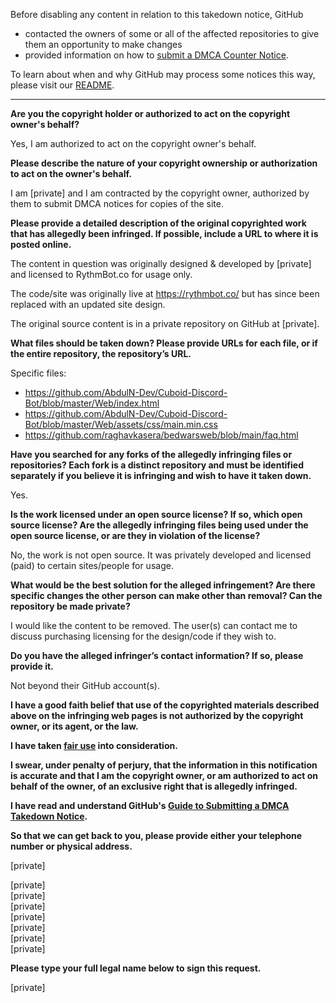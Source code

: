 Before disabling any content in relation to this takedown notice, GitHub
- contacted the owners of some or all of the affected repositories to give them an opportunity to make changes
- provided information on how to [submit a DMCA Counter Notice](https://docs.github.com/en/articles/guide-to-submitting-a-dmca-counter-notice).

To learn about when and why GitHub may process some notices this way, please visit our [README](https://github.com/github/dmca/blob/master/README.md).

---

**Are you the copyright holder or authorized to act on the copyright owner's behalf?**

Yes, I am authorized to act on the copyright owner's behalf.

**Please describe the nature of your copyright ownership or authorization to act on the owner's behalf.**

I am [private] and I am contracted by the copyright owner, authorized by them to submit DMCA notices for copies of the site.

**Please provide a detailed description of the original copyrighted work that has allegedly been infringed. If possible, include a URL to where it is posted online.**

The content in question was originally designed & developed by [private] and licensed to RythmBot.co for usage only.

The code/site was originally live at https://rythmbot.co/ but has since been replaced with an updated site design.

The original source content is in a private repository on GitHub at [private].

**What files should be taken down? Please provide URLs for each file, or if the entire repository, the repository’s URL.**

Specific files:

- https://github.com/AbdulN-Dev/Cuboid-Discord-Bot/blob/master/Web/index.html
- https://github.com/AbdulN-Dev/Cuboid-Discord-Bot/blob/master/Web/assets/css/main.min.css
- https://github.com/raghavkasera/bedwarsweb/blob/main/faq.html

**Have you searched for any forks of the allegedly infringing files or repositories? Each fork is a distinct repository and must be identified separately if you believe it is infringing and wish to have it taken down.**

Yes.

**Is the work licensed under an open source license? If so, which open source license? Are the allegedly infringing files being used under the open source license, or are they in violation of the license?**

No, the work is not open source. It was privately developed and licensed (paid) to certain sites/people for usage.

**What would be the best solution for the alleged infringement? Are there specific changes the other person can make other than removal? Can the repository be made private?**

I would like the content to be removed. The user(s) can contact me to discuss purchasing licensing for the design/code if they wish to.

**Do you have the alleged infringer’s contact information? If so, please provide it.**

Not beyond their GitHub account(s).

**I have a good faith belief that use of the copyrighted materials described above on the infringing web pages is not authorized by the copyright owner, or its agent, or the law.**

**I have taken <a href="https://www.lumendatabase.org/topics/22">fair use</a> into consideration.**

**I swear, under penalty of perjury, that the information in this notification is accurate and that I am the copyright owner, or am authorized to act on behalf of the owner, of an exclusive right that is allegedly infringed.**

**I have read and understand GitHub's <a href="https://docs.github.com/articles/guide-to-submitting-a-dmca-takedown-notice/">Guide to Submitting a DMCA Takedown Notice</a>.**

**So that we can get back to you, please provide either your telephone number or physical address.**

[private]

[private]  
[private]  
[private]  
[private]  
[private]  
[private]  
[private]

**Please type your full legal name below to sign this request.**

[private]
